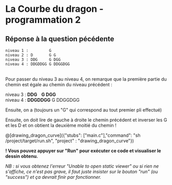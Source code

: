 # La Courbe du dragon - programmation 2

## Réponse à la question pécédente

```
niveau 1 :         G
niveau 2 : D       G G
niveau 3 : DDG     G DGG
niveau 4 : DDGDDGG G DDGGDGG
```
<br>
Pour passer du niveau 3 au niveau 4, on remarque que la première partie du chemin est égale au chemin du niveau précédent :

niveau 3 : **DDG&nbsp;&nbsp;&nbsp;&nbsp;G DGG**<br>
niveau 4 : **DDGDDGG** G DDGGDGG


Ensuite, on a (toujours un "G" qui correspond au tout premier pli effectué)

Ensuite, on doit lire de gauche à droite le chemin précédent et inverser les G et les D et on obtient la deuxième moitié du chemin !



@[drawing_dragon_curve]({"stubs": ["main.c"],"command": "sh /project/target/run.sh", "project" : "drawing_dragon_curve"})

**! Vous pouvez appuyer sur "Run" pour exécuter ce code et visualiser le dessin obtenu.**

*NB : si vous obtenez l'erreur "Unable to open static viewer" ou si rien ne s'affiche, ce n'est pas grave, il faut juste insister sur le bouton "run" (ou "success") et ça devrait finir par fonctionner.*
